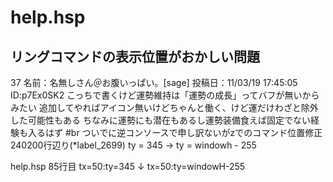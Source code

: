 # help.hsp


## リングコマンドの表示位置がおかしい問題
37 名前：名無しさん＠お腹いっぱい。[sage] 投稿日：11/03/19 17:45:05 ID:p7Ex0SK2
こっちで書くけど運勢維持は「運勢の成長」ってバフが無いからみたい
追加してやればアイコン無いけどちゃんと働く、けど運だけわざと除外した可能性もある
ちなみに運勢にも潜在もあるし運勢装備食えば固定でない経験も入るはず
#br
ついでに逆コンソースで申し訳ないがzでのコマンド位置修正
240200行辺り(*label_2699) ty = 345 → ty = windowh - 255


help.hsp 85行目
 tx=50:ty=345
↓
 tx=50:ty=windowH-255

